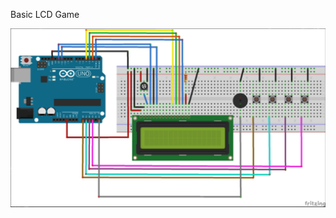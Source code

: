 Basic LCD Game

![alt text](https://github.com/Atif-Ahmad/Arduino/blob/main/LCD_Game/game_schmatic.png)

